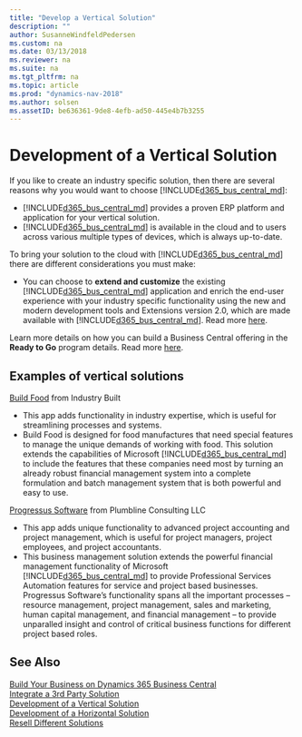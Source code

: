 ```yaml
---
title: "Develop a Vertical Solution"
description: ""
author: SusanneWindfeldPedersen
ms.custom: na
ms.date: 03/13/2018
ms.reviewer: na
ms.suite: na
ms.tgt_pltfrm: na
ms.topic: article
ms.prod: "dynamics-nav-2018"
ms.author: solsen
ms.assetID: be636361-9de8-4efb-ad50-445e4b7b3255
---
```


# Development of a Vertical Solution
If you like to create an industry specific solution, then there are several reasons why you would want to choose [!INCLUDE[d365_bus_central_md](../includes/d365_bus_central_md.md)]:

- [!INCLUDE[d365_bus_central_md](../includes/d365_bus_central_md.md)] provides a proven ERP platform and application for your vertical solution. 
- [!INCLUDE[d365_bus_central_md](../includes/d365_bus_central_md.md)] is available in the cloud and to users across various multiple types of devices, which is always up-to-date. 

To bring your solution to the cloud with [!INCLUDE[d365_bus_central_md](../includes/d365_bus_central_md.md)] there are different considerations you must make: 

- You can choose to **extend and customize** the existing [!INCLUDE[d365_bus_central_md](../includes/d365_bus_central_md.md)] application and enrich the end-user experience with your industry specific functionality using the new and modern development tools and Extensions version 2.0, which are made available with [!INCLUDE[d365_bus_central_md](../includes/d365_bus_central_md.md)]. Read more [here](readiness-embed-apps.md).

Learn more details on how you can build a Business Central offering in the **Ready to Go** program details. Read more [here](readiness-ready-to-go.md).

## Examples of vertical solutions 

[Build Food](https://appsource.microsoft.com/en-us/product/dynamics-365-for-finance-and-operations-business-edition/PUBID.industrybuilt%7CAID.cac55419-9441-4cbd-b8a3-1a7b3fcd8c0d%7CPAPPID.b3c7bfc9-8c72-45f5-a057-d051f1cd21c1) from Industry Built 
- This app adds functionality in industry expertise, which is useful for streamlining processes and systems. 
- Build Food is designed for food manufactures that need special features to manage the unique demands of working with food. This solution extends the capabilities of Microsoft [!INCLUDE[d365_bus_central_md](../includes/d365_bus_central_md.md)] to include the features that these companies need most by turning an already robust financial management system into a complete formulation and batch management system that is both powerful and easy to use. 
 
[Progressus Software](https://appsource.microsoft.com/en-us/product/dynamics-365-for-finance-and-operations-business-edition/PUBID.progressussoftware%7CAID.27c95c42-3724-4c23-bc71-1eccdf3de37c%7CPAPPID.760fc3a0-ddab-43aa-93a5-6430f34f1b76) from Plumbline Consulting LLC 
- This app adds unique functionality to advanced project accounting and project management, which is useful for project managers, project employees, and project accountants. 
- This business management solution extends the powerful financial management functionality of Microsoft [!INCLUDE[d365_bus_central_md](../includes/d365_bus_central_md.md)] to provide Professional Services Automation features for service and project based businesses. Progressus Software’s functionality spans all the important processes – resource management, project management, sales and marketing, human capital management, and financial management – to provide unparalled insight and control of critical business functions for different project based roles. 

## See Also
[Build Your Business on Dynamics 365 Business Central](readiness-welcome.md)  
[Integrate a 3rd Party Solution](readiness-thirdparty-solution.md)  
[Development of a Vertical Solution](readiness-develop-vertical.md)  
[Development of a Horizontal Solution](readiness-develop-horizontal.md)  
[Resell Different Solutions](readiness-reseller.md)  

